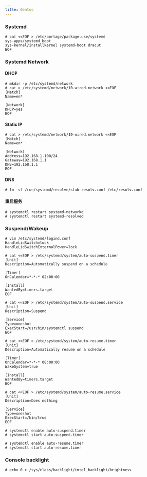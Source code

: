 ```yaml
---
title: Gentoo
---
```


### Systemd

	# cat <<EOF > /etc/portage/package.use/systemd
	sys-apps/systemd boot
	sys-kernel/installkernel systemd-boot dracut
	EOF

### Systemd Network

#### DHCP

	# mkdir -p /etc/systemd/network
	# cat > /etc/systemd/network/10-wired.network <<EOF
	[Match]
	Name=en*

	[Network]
	DHCP=yes
	EOF

#### Static IP

	# cat > /etc/systemd/network/10-wired.network <<EOF
	[Match]
	Name=en*

	[Network]
	Address=192.168.1.100/24
	Gateway=192.168.1.1
	DNS=192.168.1.1
	EOF

#### DNS

	# ln -sf /run/systemd/resolve/stub-resolv.conf /etc/resolv.conf

#### 重启服务

	# systemctl restart systemd-networkd
	# systemctl restart systemd-resolved

### Suspend/Wakeup

	# vim /etc/systemd/logind.conf
	HandleLidSwitch=lock
	HandleLidSwitchExternalPower=lock

	# cat <<EOF > /etc/systemd/system/auto-suspend.timer
	[Unit]
	Description=Automatically suspend on a schedule

	[Timer]
	OnCalendar=*-*-* 02:00:00

	[Install]
	WantedBy=timers.target
	EOF

	# cat <<EOF > /etc/systemd/system/auto-suspend.service
	[Unit]
	Description=Suspend

	[Service]
	Type=oneshot
	ExecStart=/usr/bin/systemctl suspend
	EOF

	# cat <<EOF > /etc/systemd/system/auto-resume.timer
	[Unit]
	Description=Automatically resume on a schedule

	[Timer]
	OnCalendar=*-*-* 08:00:00
	WakeSystem=true

	[Install]
	WantedBy=timers.target
	EOF

	# cat <<EOF > /etc/systemd/system/auto-resume.service
	[Unit]
	Description=Does nothing

	[Service]
	Type=oneshot
	ExecStart=/bin/true
	EOF

	# systemctl enable auto-suspend.timer
	# systemctl start auto-suspend.timer

	# systemctl enable auto-resume.timer
	# systemctl start auto-resume.timer

### Console backlight

	# echo 0 > /sys/class/backlight/intel_backlight/brightness